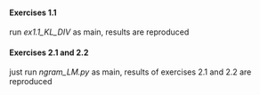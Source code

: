 #### Exercises 1.1
run *ex1.1_KL_DIV* as main, results are reproduced 

#### Exercises 2.1 and 2.2
just run *ngram_LM.py* as main, results of exercises 2.1 and 2.2 are reproduced
